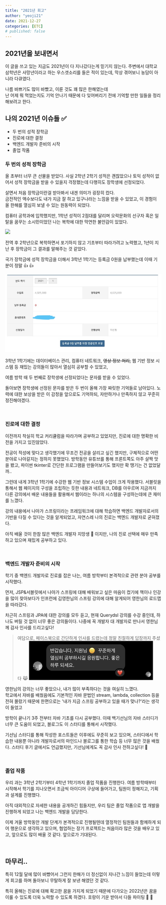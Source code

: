 ```yaml
---
title: "2021년 회고"
author: "yeoji21"
date: 2021-12-27
categories: [ETC]
# published: false
---
```


## 2021년을 보내면서

이 글을 쓰고 있는 지금도 2021년이 다 지나갔다는게 믿기지 않는다. 주변에서 대학교 삼학년은 사망년이라고 하는 우스갯소리를 들은 적이 있는데, 막상 겪어보니 농담이 아니라 다큐였다.

나름 바쁘기도 많이 바빴고, 이룬 것도 꽤 많은 한해였는데  
난 어제 뭐 먹었는지도 기억 안나기 때문에 다 잊어버리기 전에 기억할 만한 일들을 정리해보려고 한다.  


## 나의 2021년 이슈들  :white_check_mark:
- 두 번의 성적 장학금
- 진로에 대한 결정
- 백엔드 개발자 준비의 시작
- 졸업 작품

### 두 번의 성적 장학금
올 초부터 너무 큰 선물을 받았다. 사실 2학년 2학기 성적은 괜찮았으나 토익 성적이 없어서 성적 장학금을 받을 수 있을지 걱정했는데 다행히도 장학생에 선정되었다.

살면서 처음 장학금이란걸 받아봐서 내겐 의미가 굉장히 컸다.  
금전적인 액수보다도 내가 지금 잘 하고 있구나라는 느낌을 받을 수 있었고, 이 경험이 올 한해를 열심히 보낼 수 있는 원동력이 되었다.

컴퓨터 공학과에 입학했지만, 1학년 성적이 2점대를 달리며 오락문화의 선구자 혹은 일탈을 꿈꾸는 소시민이었던 나는 복학에 대한 막연한 불안감이 있었다.

<img src="https://img.etoday.co.kr/pto_db/2013/01/600/20130103072259_253131_500_388.jpg" width=300>

전역 후 2학년으로 복학하면서 포기하지 않고 기초부터 따라가려고 노력했고, 1년이 지난 후 장학금이 그 결과를 말해주는 것 같았다.

국가 장학금에 성적 장학금을 더해서 3학년 1학기는 등록금 0원을 납부했는데 이때 기분이 정말 :+1: :+1:

<img src="assets/../../../assets/img/img1.jpeg" width=600>

3학년 1학기에는 데이터베이스 관리, 컴퓨터 네트워크, ~~영상 정보 처리,~~ 웹 기반 정보 시스템 등 재밌는 강의들이 많아서 열심히 공부할 수 있었고, 

여름 방학 때 두 번째로 장학생에 선정되었다는 문자를 받을 수 있었다.

돌아보면 장학생에 선정된 문자를 받은 두 번이 올해 가장 짜릿한 기억들로 남아있다. 노력에 대한 보상을 받은 이 감정을 앞으로도 기억하되, 자만하거나 만족하지 않고 꾸준히 정진해야겠다.



<br>

### 진로에 대한 결정

이전까지 착실히 학교 커리큘럼을 따라가며 공부하고 있었지만, 진로에 대한 명확한 비전을 가지고 있진않았다.

전공이 적성에 맞다고 생각했기에 무조건 전공을 살리고 싶긴 했지만, 구체적으로 어떤 분야로 나아갈지는 정하지 못했었다. 방학동안 유튜브를 통해 프론트쪽도 아주 살짝 맛을 봤고, 파이썬 tkinter로 간단한 프로그램을 만들어보기도 했지만 확 땡기는 건 없었달까..

그런데 내게 3학년 1학기에 수강한 웹 기반 정보 시스템 수업이 크게 작용했다. 서블릿을 통해서 웹 페이지의 구성을 조립하는 듯한 내용과 네트워크, DB를 아우르며 지금까지 다른 강의에서 배운 내용들을 활용해서 웹이라는 하나의 시스템을 구성하는데에 큰 재미를 느꼈다.

강의 내용에서 나아가 스프링이라는 프레임워크에 대해 학습하면 백엔드 개발자로서의 기반을 다질 수 있다는 것을 알게되었고, 자연스레 나의 진로는 백엔드 개발자로 굳혀졌다. 

아직 배울 것이 한참 많은 백엔드 개발자 지망생 :hatched_chick: 이지만, 나의 진로 선택에 매우 만족하고 있으며 재밌게 공부하고 있다.

<br>


### 백엔드 개발자 준비의 시작

학기 중 백엔드 개발자로 진로를 잡은 나는, 여름 방학부터 본격적으로 관련 분야 공부를 시작했다. 

먼저, JSP&서블릿에서 나아가 스프링에 대해 배워보고 싶은 마음이 컸기에 책이나 인강을 많이 찾아보다가 인프런에 김영한님의 스프링 강의에 대해 알게되어 영한님의 로드맵을 따라갔다.

차근히 스프링과 JPA에 대한 강의를 모두 듣고, 현재 Querydsl 강의를 수강 중인데, 하나도 버릴 것 없이 너무 좋은 강의들이다. 나중에 꼭 개발자 대 개발자로 만나서 영한님께 감사 인사를 드리고싶다!

> 여담으로, 페이스북으로 간단하게 인사를 드렸는데 정말 친절하게 답장까지 주셨다 :joy_cat:
> <img src="assets/../../../assets/img/img2.jpeg" width=400> 

영한님의 강의는 너무 좋았으나, 내가 많이 부족하다는 것을 여실히 느꼈다.  
학교에서 자바를 배웠음에도 기본적인 자바 문법인 stream, lambda, collection 등을 전혀 몰랐기 때문에 한편으로는 '내가 지금 스프링 공부하고 있을 때가 맞나?'라는 생각이 들었고

방학이 끝나기 3주 전부터 자바 기초를 다시 공부했다. 이때 백기선님의 자바 스터디가 너무 큰 도움이 되었고, 블로그도 이 스터디를 통해서 시작했다. 

기선님 스터디를 통해 작성한 포스트들은 이후에도 꾸준히 보고 있으며, 스터디에서 학습한 내용뿐 아니라 개발자로서의 마인드나 블로그를 통한 학습 등 너무 많은 것을 배웠다. 스터디 후기 글에서도 언급했지만, 기선님에게도 꼭 감사 인사 전하고싶다! :pray:


<br>

### 졸업 작품
우리 과는 3학년 2학기부터 4학년 1학기까지 졸업 작품을 진행한다. 여름 방학때부터 시작해서 학기를 지나오면서 조금씩 아이디어 구상에 들어가고, 팀원이 정해지고, 기획과 설계를 진행했다.

아직 대외적으로 자세한 내용을 공개하긴 힘들지만, 우리 팀은 졸업 작품으로 앱 개발을 진행하게 되었고 나는 백엔드 개발을 담당한다.

이제 겨울 방학동안 개발 단계가 본격적으로 진행될텐데 열정적인 팀원들과 함께하게 되어 행운으로 생각하고 있으며, 협업하는 장기 프로젝트는 처음이라 많은 것을 배우고 있고, 앞으로도 많이 배울 것 같다. 앞으로가 기대된다.

<br>

## 마무리..
특히 12월 달에 많이 바빴어서 그런지 한해가 더 정신없이 지나간 느낌이 들었는데 이렇게 회고를 하며 돌아보니 무탈하게 잘 보낸 해였던 것 같다. 

특히 올해는 진로에 대해 확고한 꿈을 가지게 되었기 때문에 다가오는 2022년은 꿈을 이룰 수 있도록 더욱 노력할 수 있도록 하겠다. 호랑이 기운 받아서 다들 파이팅 :tiger: :tiger: